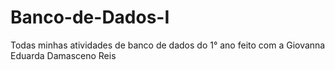 # Banco-de-Dados-I
Todas minhas atividades de banco de dados do 1° ano feito com a Giovanna Eduarda Damasceno Reis
